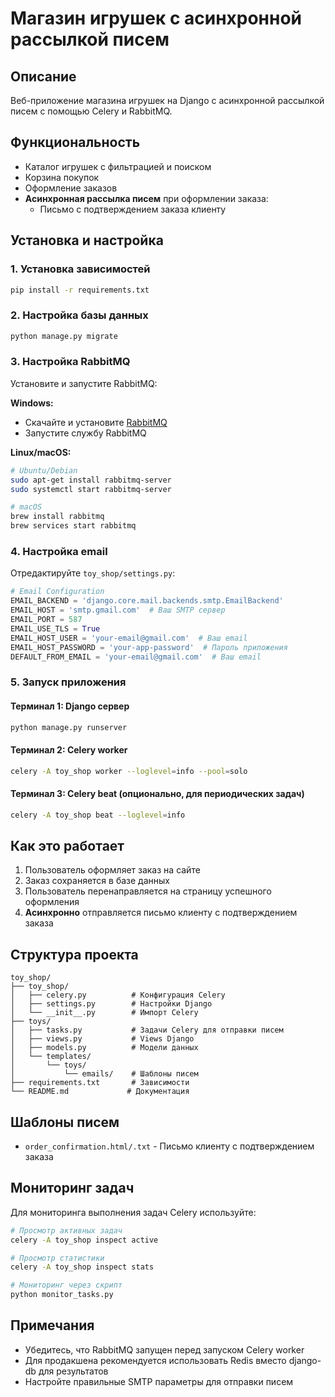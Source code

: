 # Магазин игрушек с асинхронной рассылкой писем

## Описание

Веб-приложение магазина игрушек на Django с асинхронной рассылкой писем с помощью Celery и RabbitMQ.

## Функциональность

- Каталог игрушек с фильтрацией и поиском
- Корзина покупок
- Оформление заказов
- **Асинхронная рассылка писем** при оформлении заказа:
  - Письмо с подтверждением заказа клиенту

## Установка и настройка

### 1. Установка зависимостей

```bash
pip install -r requirements.txt
```

### 2. Настройка базы данных

```bash
python manage.py migrate
```

### 3. Настройка RabbitMQ

Установите и запустите RabbitMQ:

**Windows:**

- Скачайте и установите [RabbitMQ](https://www.rabbitmq.com/download.html)
- Запустите службу RabbitMQ

**Linux/macOS:**

```bash
# Ubuntu/Debian
sudo apt-get install rabbitmq-server
sudo systemctl start rabbitmq-server

# macOS
brew install rabbitmq
brew services start rabbitmq
```

### 4. Настройка email

Отредактируйте `toy_shop/settings.py`:

```python
# Email Configuration
EMAIL_BACKEND = 'django.core.mail.backends.smtp.EmailBackend'
EMAIL_HOST = 'smtp.gmail.com'  # Ваш SMTP сервер
EMAIL_PORT = 587
EMAIL_USE_TLS = True
EMAIL_HOST_USER = 'your-email@gmail.com'  # Ваш email
EMAIL_HOST_PASSWORD = 'your-app-password'  # Пароль приложения
DEFAULT_FROM_EMAIL = 'your-email@gmail.com'  # Ваш email
```

### 5. Запуск приложения

#### Терминал 1: Django сервер

```bash
python manage.py runserver
```

#### Терминал 2: Celery worker

```bash
celery -A toy_shop worker --loglevel=info --pool=solo
```

#### Терминал 3: Celery beat (опционально, для периодических задач)

```bash
celery -A toy_shop beat --loglevel=info
```

## Как это работает

1. Пользователь оформляет заказ на сайте
2. Заказ сохраняется в базе данных
3. Пользователь перенаправляется на страницу успешного оформления
4. **Асинхронно** отправляется письмо клиенту с подтверждением заказа

## Структура проекта

```
toy_shop/
├── toy_shop/
│   ├── celery.py          # Конфигурация Celery
│   ├── settings.py        # Настройки Django
│   └── __init__.py        # Импорт Celery
├── toys/
│   ├── tasks.py           # Задачи Celery для отправки писем
│   ├── views.py           # Views Django
│   ├── models.py          # Модели данных
│   └── templates/
│       └── toys/
│           └── emails/    # Шаблоны писем
├── requirements.txt       # Зависимости
└── README.md             # Документация
```

## Шаблоны писем

- `order_confirmation.html/.txt` - Письмо клиенту с подтверждением заказа

## Мониторинг задач

Для мониторинга выполнения задач Celery используйте:

```bash
# Просмотр активных задач
celery -A toy_shop inspect active

# Просмотр статистики
celery -A toy_shop inspect stats

# Мониторинг через скрипт
python monitor_tasks.py
```

## Примечания

- Убедитесь, что RabbitMQ запущен перед запуском Celery worker
- Для продакшена рекомендуется использовать Redis вместо django-db для результатов
- Настройте правильные SMTP параметры для отправки писем

